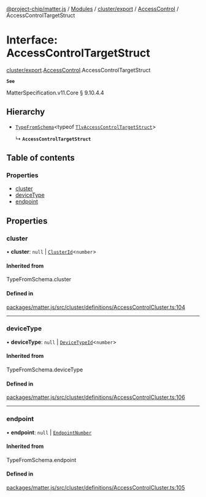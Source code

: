 [@project-chip/matter.js](../README.md) / [Modules](../modules.md) / [cluster/export](../modules/cluster_export.md) / [AccessControl](../modules/cluster_export.AccessControl.md) / AccessControlTargetStruct

# Interface: AccessControlTargetStruct

[cluster/export](../modules/cluster_export.md).[AccessControl](../modules/cluster_export.AccessControl.md).AccessControlTargetStruct

**`See`**

MatterSpecification.v11.Core § 9.10.4.4

## Hierarchy

- [`TypeFromSchema`](../modules/tlv_export.md#typefromschema)\<typeof [`TlvAccessControlTargetStruct`](../modules/cluster_export.AccessControl.md#tlvaccesscontroltargetstruct)\>

  ↳ **`AccessControlTargetStruct`**

## Table of contents

### Properties

- [cluster](cluster_export.AccessControl.AccessControlTargetStruct.md#cluster)
- [deviceType](cluster_export.AccessControl.AccessControlTargetStruct.md#devicetype)
- [endpoint](cluster_export.AccessControl.AccessControlTargetStruct.md#endpoint)

## Properties

### cluster

• **cluster**: ``null`` \| [`ClusterId`](../modules/datatype_export.md#clusterid)\<`number`\>

#### Inherited from

TypeFromSchema.cluster

#### Defined in

[packages/matter.js/src/cluster/definitions/AccessControlCluster.ts:104](https://github.com/project-chip/matter.js/blob/c0d55745d5279e16fdfaa7d2c564daa31e19c627/packages/matter.js/src/cluster/definitions/AccessControlCluster.ts#L104)

___

### deviceType

• **deviceType**: ``null`` \| [`DeviceTypeId`](../modules/datatype_export.md#devicetypeid)\<`number`\>

#### Inherited from

TypeFromSchema.deviceType

#### Defined in

[packages/matter.js/src/cluster/definitions/AccessControlCluster.ts:106](https://github.com/project-chip/matter.js/blob/c0d55745d5279e16fdfaa7d2c564daa31e19c627/packages/matter.js/src/cluster/definitions/AccessControlCluster.ts#L106)

___

### endpoint

• **endpoint**: ``null`` \| [`EndpointNumber`](../modules/datatype_export.md#endpointnumber)

#### Inherited from

TypeFromSchema.endpoint

#### Defined in

[packages/matter.js/src/cluster/definitions/AccessControlCluster.ts:105](https://github.com/project-chip/matter.js/blob/c0d55745d5279e16fdfaa7d2c564daa31e19c627/packages/matter.js/src/cluster/definitions/AccessControlCluster.ts#L105)
